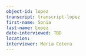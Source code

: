 ```yaml
---
object-id: lopez 
transcript: transcript-lopez  
first-name: Sonia
last-name: Lopez
date-interviewed: TBD
location: 
interviewer: Maria Cotera
---
```

